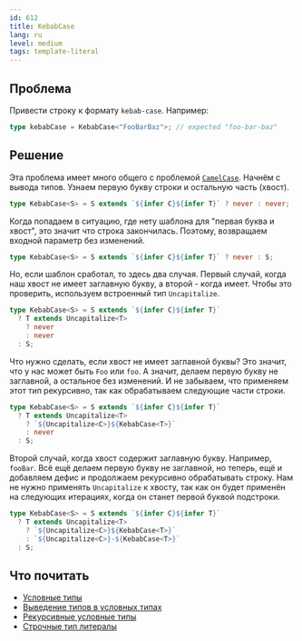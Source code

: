 ```yaml
---
id: 612
title: KebabCase
lang: ru
level: medium
tags: template-literal
---
```


## Проблема

Привести строку к формату `kebab-case`. Например:

```typescript
type kebabCase = KebabCase<"FooBarBaz">; // expected "foo-bar-baz"
```

## Решение

Эта проблема имеет много общего с проблемой [`CamelCase`](./hard-camelcase.md).
Начнём с вывода типов. Узнаем первую букву строки и остальную часть (хвост).

```typescript
type KebabCase<S> = S extends `${infer C}${infer T}` ? never : never;
```

Когда попадаем в ситуацию, где нету шаблона для "первая буква и хвост", это
значит что строка закончилась. Поэтому, возвращаем входной параметр без
изменений.

```typescript
type KebabCase<S> = S extends `${infer C}${infer T}` ? never : S;
```

Но, если шаблон сработал, то здесь два случая. Первый случай, когда наш хвост не
имеет заглавную букву, а второй - когда имеет. Чтобы это проверить, используем
встроенный тип `Uncapitalize`.

```typescript
type KebabCase<S> = S extends `${infer C}${infer T}`
  ? T extends Uncapitalize<T>
    ? never
    : never
  : S;
```

Что нужно сделать, если хвост не имеет заглавной буквы? Это значит, что у нас
может быть `Foo` или `foo`. А значит, делаем первую букву не заглавной, а
остальное без изменений. И не забываем, что применяем этот тип рекурсивно, так
как обрабатываем следующие части строки.

```typescript
type KebabCase<S> = S extends `${infer C}${infer T}`
  ? T extends Uncapitalize<T>
    ? `${Uncapitalize<C>}${KebabCase<T>}`
    : never
  : S;
```

Второй случай, когда хвост содержит заглавную букву. Например, `fooBar`. Всё ещё
делаем первую букву не заглавной, но теперь, ещё и добавляем дефис и продолжаем
рекурсивно обрабатывать строку. Нам не нужно применять `Uncapitalize` к хвосту,
так как он будет применён на следующих итерациях, когда он станет первой буквой
подстроки.

```typescript
type KebabCase<S> = S extends `${infer C}${infer T}`
  ? T extends Uncapitalize<T>
    ? `${Uncapitalize<C>}${KebabCase<T>}`
    : `${Uncapitalize<C>}-${KebabCase<T>}`
  : S;
```

## Что почитать

- [Условные типы](https://www.typescriptlang.org/docs/handbook/2/conditional-types.html)
- [Выведение типов в условных типах](https://www.typescriptlang.org/docs/handbook/2/conditional-types.html#inferring-within-conditional-types)
- [Рекурсивные условные типы](https://www.typescriptlang.org/docs/handbook/release-notes/typescript-4-1.html#recursive-conditional-types)
- [Строчные тип литералы](https://www.typescriptlang.org/docs/handbook/release-notes/typescript-4-1.html#template-literal-types)
